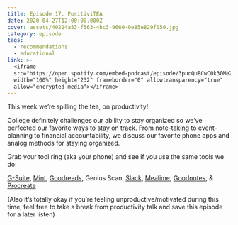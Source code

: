 ```yaml
---
title: Episode 17. PositiviTEA
date: 2020-04-27T12:00:00.000Z
cover: assets/40224a53-f563-4bc3-9660-0e85e829f050.jpg
category: episode
tags:
  - recommendations
  - educational
link: >-
  <iframe
  src="https://open.spotify.com/embed-podcast/episode/3pucQuBCwC0k30MeZrDzM0"
  width="100%" height="232" frameborder="0" allowtransparency="true"
  allow="encrypted-media"></iframe>
---
```

This week we’re spilling the tea, on productivity!

College definitely challenges our ability to stay organized so we’ve perfected our favorite ways to stay on track. From note-taking to event-planning to financial accountability, we discuss our favorite phone apps and analog methods for staying organized.

Grab your tool ring (aka your phone) and see if you use the same tools we do:

[G-Suite](https://gsuite.google.com/features/), [Mint](https://www.mint.com/), [Goodreads](https://www.goodreads.com/), Genius Scan, [Slack](https://slack.com/), [Mealime](https://www.mealime.com/), [Goodnotes](https://www.goodnotes.com/), & [Procreate](https://procreate.art/)

(Also it’s totally okay if you’re feeling unproductive/motivated during this time, feel free to take a break from productivity talk and save this episode for a later listen)